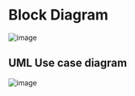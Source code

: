 # Block Diagram
![image](https://user-images.githubusercontent.com/60928280/164683163-412d5d22-0cc6-4ffe-863e-2c6fe221b1ed.png)

## UML Use case diagram
![image](https://user-images.githubusercontent.com/60928280/164983008-acca6d14-5104-4ba2-a328-4648bf9aae27.png)

